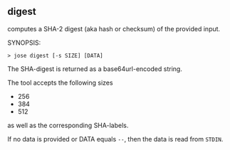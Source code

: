 ## digest

computes a SHA-2 digest (aka hash or checksum) of the provided input.

SYNOPSIS:

```
> jose digest [-s SIZE] [DATA]
```

The SHA-digest is returned as a base64url-encoded string.

The tool accepts the following sizes

- 256
- 384
- 512

as well as the corresponding SHA-labels.

If no data is provided or DATA equals `--`, then the data is read from `STDIN`.